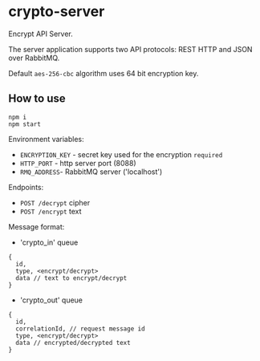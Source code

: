 # crypto-server

Encrypt API Server.

The server application supports two API protocols: REST HTTP and JSON over RabbitMQ.

Default `aes-256-cbc` algorithm uses 64 bit encryption key.

## How to use

```
npm i
npm start
```

Environment variables:
- `ENCRYPTION_KEY` - secret key used for the encryption `required`
- `HTTP_PORT` - http server port (8088)
- `RMQ_ADDRESS`- RabbitMQ server ('localhost')

Endpoints:
- `POST /decrypt` cipher
- `POST /encrypt` text

Message format:
- 'crypto_in' queue
```
{
  id,
  type, <encrypt/decrypt>
  data // text to encrypt/decrypt
}
```

- 'crypto_out' queue
```
{
  id,
  correlationId, // request message id
  type, <encrypt/decrypt>
  data // encrypted/decrypted text
}
```
